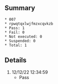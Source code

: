 ## Summary
	* 007
	* rpwqtqxlwjfmzxcqvkzb
	* Pass: 1
	* Fail: 0
	* Not executed: 0
	* Suspended: 0
	* Total: 1
## Details
1. 12/12/22 12:34:59
	* Pass
